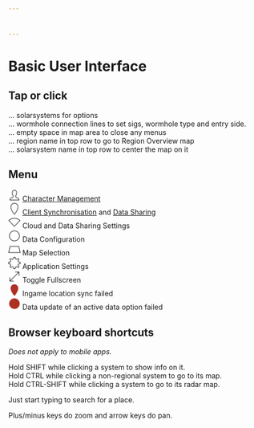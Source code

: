 ```yaml
---


---
```


<h1 id="basic-user-interface">Basic User Interface</h1>
<h2 id="tap-or-click">Tap or click</h2>
<p>… solarsystems for options<br>
… wormhole connection lines to set sigs, wormhole type and entry side.<br>
… empty space in map area to close any menus<br>
… region name in top row to go to Region Overview map<br>
… solarsystem name in top row to center the map on it</p>
<h2 id="menu">Menu</h2>
<p><img src="https://raw.githubusercontent.com/Risingson/E3documentation/master/images/User-100_26_100_off.png" width="24" height="24"> <a href="https://eedocs.readthedocs.io/en/latest/sync/character-management/">Character Management</a><br>
<img src="https://raw.githubusercontent.com/Risingson/E3documentation/master/images/Marker-100_off.png" width="24" height="24"> <a href="https://eedocs.readthedocs.io/en/latest/sync/client-synchronisation/">Client Synchronisation</a> and <a href="https://eedocs.readthedocs.io/en/latest/sharing/data-sharing/">Data Sharing</a><br>
<img src="https://raw.githubusercontent.com/Risingson/E3documentation/master/images/Share-100_off.png" width="24" height="24"> Cloud and Data Sharing Settings<br>
<img src="https://raw.githubusercontent.com/Risingson/E3documentation/master/images/Node-100_off.png" width="24" height="24"> Data Configuration<br><img src="https://raw.githubusercontent.com/Risingson/E3documentation/master/images/Map-100_off.png" width="24" height="24"> Map Selection<br><img src="https://raw.githubusercontent.com/Risingson/E3documentation/master/images/Settings-100_off.png" width="24" height="24"> Application Settings<br>
<img src="https://raw.githubusercontent.com/Risingson/E3documentation/master/images/Fullscreen-100_off.png" width="24" height="24"> Toggle Fullscreen<br>
<img src="https://raw.githubusercontent.com/Risingson/E3documentation/master/images/Marker-100_fail.png" width="24" height="24"> Ingame location sync failed<br>
<img src="https://raw.githubusercontent.com/Risingson/E3documentation/master/images/NodeRed-100_on.png" width="24" height="24" border="0"> Data update of an active data option failed</p>
<h2 id="browser-keyboard-shortcuts">Browser keyboard shortcuts</h2>
<p><em>Does not apply to mobile apps.</em></p>
<p>Hold SHIFT while clicking a system to show info on it.<br>
Hold CTRL while clicking a non-regional system to go to its map.<br>
Hold CTRL-SHIFT while clicking a system to go to its radar map.</p>
<p>Just start typing to search for a place.</p>
<p>Plus/minus keys do zoom and arrow keys do pan.</p>

